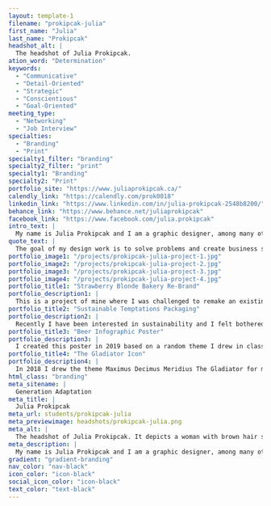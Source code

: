 ```yaml
---
layout: template-1
filename: "prokipcak-julia"
first_name: "Julia"
last_name: "Prokipcak"
headshot_alt: |
  The headshot of Julia Prokipcak.
ation_word: "Determination"
keywords:
  - "Communicative"
  - "Detail-Oriented"
  - "Strategic"
  - "Conscientious"
  - "Goal-Oriented"
meeting_type:
  - "Networking"
  - "Job Interview"
specialties:
  - "Branding"
  - "Print"
specialty1_filter: "branding"
specialty2_filter: "print"
specialty1: "Branding"
specialty2: "Print"
portfolio_site: "https://www.juliaprokipcak.ca/"
calendly_link: "https://calendly.com/prok0018"
linkedin_link: "https://www.linkedin.com/in/julia-prokipcak-2548b8200/"
behance_link: "https://www.behance.net/juliaprokipcak"
facebook_link: "https://www.facebook.com/julia.prokipcak"
intro_text: |
  My name is Julia Prokipcak and I am a graphic designer, among many other things. Doing what I love is the most important rule to live by and I’m always excited to take on new challenges.
quote_text: |
  The goal of my design work is to solve problems and create business solutions.
portfolio_image1: "/projects/prokipcak-julia-project-1.jpg"
portfolio_image2: "/projects/prokipcak-julia-project-2.jpg"
portfolio_image3: "/projects/prokipcak-julia-project-3.jpg"
portfolio_image4: "/projects/prokipcak-julia-project-4.jpg"
portfolio_title1: "Strawberry Blonde Bakery Re-Brand"
portfolio_description1: |
  This is a project of mine where I was challenged to remake an existing logo and brand. I reached out to Strawberry Blonde and began to research and sketch ideas to better represent their brand.
portfolio_title2: "Sustainable Temptations Packaging"
portfolio_description2: |
  Recently I have been interested in sustainability and I felt bothered by the use of plastic in pet food packaging. That inspired me to re-designed Temptations packaging to use paperboard instead.
portfolio_title3: "Beer Infographic Poster"
portfolio_description3: |
  I created this poster in 2019 based on a random theme I drew in class. I enjoyed the challenge of researching and bringing this information to life, the hardest part being fitting all the content in.
portfolio_title4: "The Gladiator Icon"
portfolio_description4: |
  In 2018 I drew the theme Maximus Decimus Meridius The Gladiator for my icon project. After several rounds of sketching and research I came up with the design that I’m still proud of.
html_class: "branding"
meta_sitename: |
  Generation Adaptation
meta_title: |
  Julia Prokipcak
meta_url: students/prokipcak-julia
meta_previewimage: headshots/prokipcak-julia.png
meta_alt: |
  The headshot of Julia Prokipcak. It depicts a woman with brown hair smiling. She is wearing a dark button-up shirt with grey illustrations of animals.
meta_description: |
  My name is Julia Prokipcak and I am a graphic designer, among many other things. Doing what I love is the most important rule to live by and I’m always excited to take on new challenges.
gradient: "gradient-branding"
nav_color: "nav-black"
icon_color: "icon-black"
social_icon_color: "icon-black"
text_color: "text-black"
---
```

